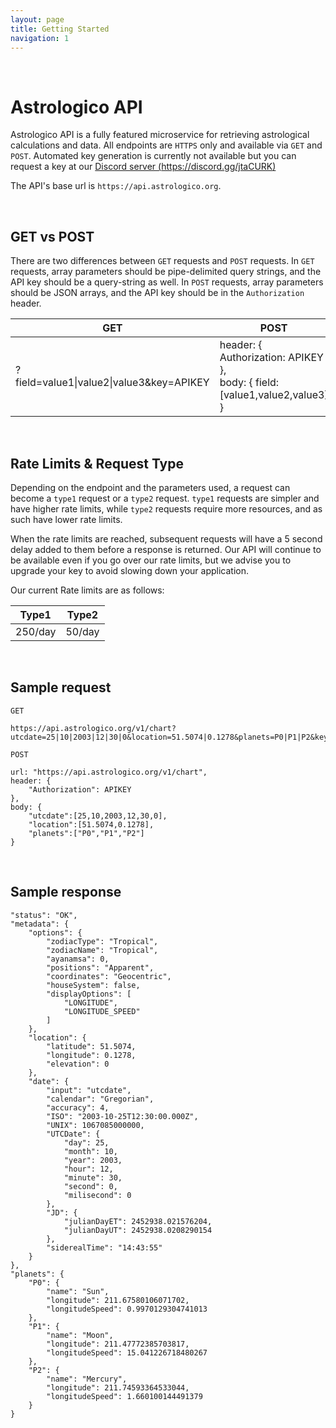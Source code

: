 ```yaml
---
layout: page
title: Getting Started
navigation: 1
---
```


<style>
	.inner a {
		color: royalblue;
		font-weight: bold;
	}
</style>

<br>

# Astrologico API

Astrologico API is a fully featured microservice for retrieving astrological calculations and data. All endpoints are `HTTPS` only and available via `GET` and `POST`. Automated key generation is currently not available but you can request a key at our [Discord server (https://discord.gg/jtaCURK)](https://discord.gg/jtaCURK)

The API's base url is `https://api.astrologico.org`.

<br>
  
## GET vs POST

There are two differences between `GET` requests and `POST` requests. In `GET` requests, array parameters should be pipe-delimited query strings, and the API key should be a query-string as well. In `POST` requests, array parameters should be JSON arrays, and the API key should be in the `Authorization` header.

| GET  | POST |
| --- | --- |
| ?field=value1\|value2\|value3&key=APIKEY  | header: { Authorization: APIKEY },<br>body: { field: [value1,value2,value3] } |

<br>

## Rate Limits & Request Type

Depending on the endpoint and the parameters used, a request can become a `type1` request or a `type2` request. `type1` requests are simpler and have higher rate limits, while `type2` requests require more resources, and as such have lower rate limits.

When the rate limits are reached, subsequent requests will have a 5 second delay added to them before a response is returned. Our API will continue to be available even if you go over our rate limits, but we advise you to upgrade your key to avoid slowing down your application.

Our current Rate limits are as follows:

| Type1  | Type2 |
| --- | --- |
| 250/day | 50/day |

<br>

## Sample request

```
GET

https://api.astrologico.org/v1/chart?utcdate=25|10|2003|12|30|0&location=51.5074|0.1278&planets=P0|P1|P2&key=APIKEY
```

```
POST

url: "https://api.astrologico.org/v1/chart",
header: {
	"Authorization": APIKEY
},
body: {
	"utcdate":[25,10,2003,12,30,0],
	"location":[51.5074,0.1278],
	"planets":["P0","P1","P2"]
}
```

<br>

## Sample response

```
"status": "OK",
"metadata": {
	"options": {
		"zodiacType": "Tropical",
		"zodiacName": "Tropical",
		"ayanamsa": 0,
		"positions": "Apparent",
		"coordinates": "Geocentric",
		"houseSystem": false,
		"displayOptions": [
			"LONGITUDE",
			"LONGITUDE_SPEED"
		]
	},
	"location": {
		"latitude": 51.5074,
		"longitude": 0.1278,
		"elevation": 0
	},
	"date": {
		"input": "utcdate",
		"calendar": "Gregorian",
		"accuracy": 4,
		"ISO": "2003-10-25T12:30:00.000Z",
		"UNIX": 1067085000000,
		"UTCDate": {
			"day": 25,
			"month": 10,
			"year": 2003,
			"hour": 12,
			"minute": 30,
			"second": 0,
			"milisecond": 0
		},
		"JD": {
			"julianDayET": 2452938.021576204,
			"julianDayUT": 2452938.0208290154
		},
		"siderealTime": "14:43:55"
	}
},
"planets": {
	"P0": {
		"name": "Sun",
		"longitude": 211.67580106071702,
		"longitudeSpeed": 0.9970129304741013
	},
	"P1": {
		"name": "Moon",
		"longitude": 211.47772385703817,
		"longitudeSpeed": 15.041226718480267
	},
	"P2": {
		"name": "Mercury",
		"longitude": 211.74593364533044,
		"longitudeSpeed": 1.660100144491379
	}
}
```

<br><br><br>
